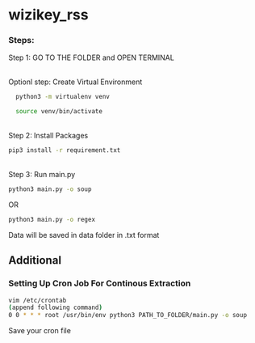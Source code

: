 # wizikey_rss

<h3>Steps:</h3>
  Step 1: GO TO THE FOLDER and OPEN TERMINAL
  
  <br>Optionl step: Create Virtual Environment
  
  ```bash
    python3 -m virtualenv venv
  ```
  ```bash
    source venv/bin/activate
  ```
  <br>Step 2: Install Packages
  
  ```bash
  pip3 install -r requirement.txt
  ```
  <br>Step 3: Run main.py
  ```bash
  python3 main.py -o soup
  ```
  OR
  ```bash
  python3 main.py -o regex
   ```
  Data will be saved in data folder in .txt format
  
  ## Additional
  <h3>Setting Up Cron Job For Continous Extraction</h3>
  
  ```bash
  vim /etc/crontab
  (append following command)
  0 0 * * * root /usr/bin/env python3 PATH_TO_FOLDER/main.py -o soup
  ```
  Save your cron file
